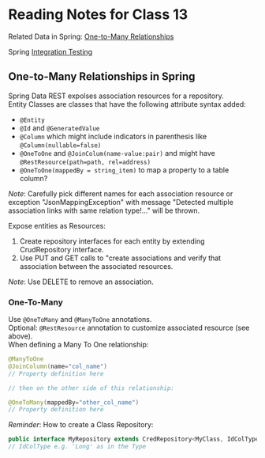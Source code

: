 # Reading Notes for Class 13

Related Data in Spring: [One-to-Many Relationships](https://www.baeldung.com/spring-data-rest-relationships)  

Spring [Integration Testing](https://www.baeldung.com/integration-testing-in-spring)  

## One-to-Many Relationships in Spring

Spring Data REST expolses association resources for a repository.  
Entity Classes are classes that have the following attribute syntax added:  

- `@Entity`
- `@Id` and `@GeneratedValue`
- `@Column` which might include indicators in parenthesis like `@Column(nullable=false)`  
- `@OneToOne` and `@JoinColum(name-value:pair)` and might have `@RestResource(path=path, rel=address)`
- `@OneToOne(mappedBy = string_item)` to map a property to a table column?

*Note*: Carefully pick different names for each association resource or exception "JsonMappingException" with message "Detected multiple association links with same relation type!..." will be thrown.  

Expose entities as Resources:

1. Create repository interfaces for each entity by extending CrudRepository interface.  
2. Use PUT and GET calls to "create associations and verify that association between the associated resources.  

*Note*: Use DELETE to remove an association.  

### One-To-Many

Use `@OneToMany` and `@ManyToOne` annotations.  
Optional: `@RestResource` annotation to customize associated resource (see above).  
When defining a Many To One relationship:

```java
@ManyToOne
@JoinColumn(name="col_name")
// Property definition here

// then on the other side of this relationship:

@OneToMany(mappedBy="other_col_name")
// Property definition here
```

*Reminder*: How to create a Class Repository:

```java
public interface MyRepository extends CredRepository<MyClass, IdColType>{}
// IdColType e.g. 'Long' as in the Type
```


